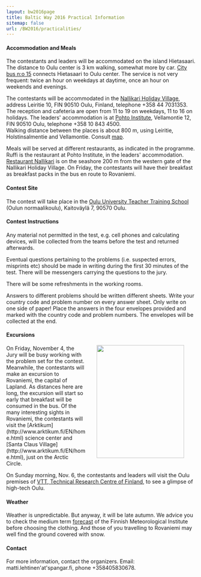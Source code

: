 ```yaml
---
layout: bw2016page
title: Baltic Way 2016 Practical Information
sitemap: false
url: /BW2016/practicalities/
---
```


<h4>Accommodation and Meals</h4>

The contestants and leaders will be accommodated on the island Hietasaari. The distance to Oulu center is 3 km walking, 
somewhat more by car. [City bus n:o 15](http://www.oulunjoukkoliikenne.fi/english) connects Hietasaari to Oulu center. The service is not very frequent: twice an hour on weekdays at daytime, once an hour on weekends and evenings.  

The contestants will be accommodated in the [Nallikari Holiday Village](http://nallikari.fi/en/), 
address Leiritie 10, FIN 90510 Oulu, Finland, telephone +358 44 7031353. The reception and cafeteria are open from 11 to 19 on weekdays, 11 to 16 on holidays. 
The leaders' accommodation is at [Pohto Institute](https://www.pohto.fi/index.php?sl=en), Vellamontie 12, FIN 90510 Oulu, telephone +358 10 843 4500.  
Walking distance between the places is about 800 m, using Leiritie, Holstinsalmentie and Vellamontie. Consult [map](https://www.fonecta.fi/kartat/Leiritie%2010,%2090510,%20OULU).

Meals will be served at different restaurants, as indicated in the programme. Ruffi is the restaurant at Pohto 
Institute, in the leaders' accommodation. [Restaurant Nallikari](http://www.ravintolanallikari.fi/en/) is on the seashore 200 m from the western gate of 
the Nallikari Holiday Village. On Friday, the contestants will have their breakfast as breakfast packs in the bus 
en route to Rovaniemi.

<h4>Contest Site</h4>

The contest will take place in the [Oulu University Teacher Training School](https://norssiportti.oulu.fi/index.php?id=3659&lang_id=1) (Oulun normaalikoulu), 
Kaitoväylä 7, 90570 Oulu. 

<h4>Contest Instructions</h4> 

Any material not permitted in the test, e.g. cell phones and calculating devices, will be collected from the teams before the test and returned afterwards. 

Eventual questions pertaining to the problems (i.e. suspected errors, misprints etc) should be made in writing during 
the first 30 minutes of the test. There will be messengers carrying the questions to the jury.

There will be some refreshments in the working rooms.

Answers to different problems should be written different sheets. Write your country code and problem number on 
every answer sheet. Only write on one side of paper! Place the answers in the four envelopes provided and 
marked with the country code and problem numbers. The envelopes will be collected at the end. 

<h4>Excursions</h4>

<img src="napap.JPG" width="233" height="300" align=right hspace=30>
On Friday, November 4, the Jury will be busy working with the problem set for the contest. Meanwhile, the contestants 
will make an excursion to Rovaniemi, the capital of Lapland. As distances here are long, the excursion will 
start so early that breakfast will be consumed in the bus. Of the many interesting sights in Rovaniemi, the 
contestants will visit the [Arktikum](http://www.arktikum.fi/EN/home.html) science center and [Santa Claus Village](http://www.arktikum.fi/EN/home.html), just on the Arctic Circle.

On Sunday morning, Nov. 6, the contestants and leaders will visit the Oulu premises of [VTT, Technical 
Research Centre of Finland](http://www.vttresearch.com/),  to see a glimpse of high-tech Oulu.

<h4>Weather</h4>

Weather is unpredictable. But anyway, it will be late autumn. We advice you to check the medium term [forecast](http://en.ilmatieteenlaitos.fi/weather/oulu?forecast=daily) of the Finnish Meteorological Institute before choosing the clothing. And those of you travelling to Rovaniemi may well find the ground covered with snow. 

<h4>Contact</h4>

For more information, contact the organizers. Email: matti.lehtinen'at'spangar.fi, phone +358405830678.



